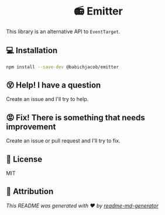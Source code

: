<h1 align="center">📻 Emitter</h1>

This library is an alternative API to `EventTarget`.

## 💻 Installation

```sh
npm install --save-dev @babichjacob/emitter
```

## 😵 Help! I have a question

Create an issue and I'll try to help.

## 😡 Fix! There is something that needs improvement

Create an issue or pull request and I'll try to fix.

## 📄 License

MIT

## 🙏 Attribution

_This README was generated with ❤️ by [readme-md-generator](https://github.com/kefranabg/readme-md-generator)_
